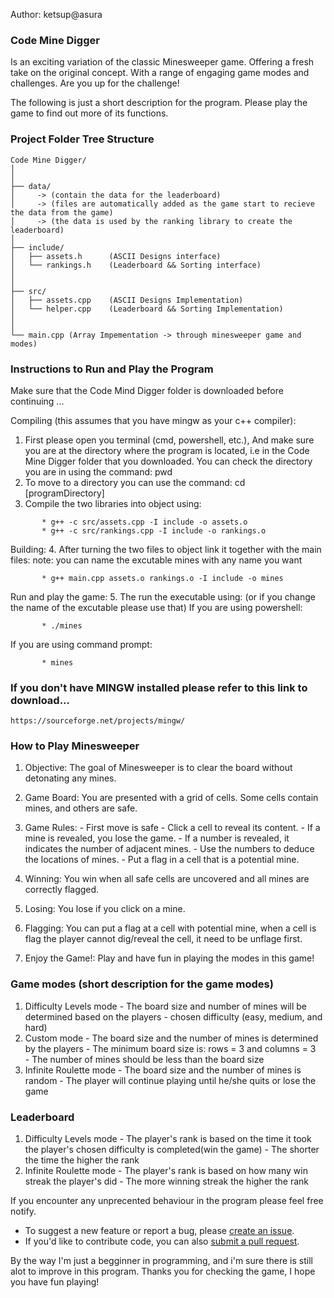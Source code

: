Author: ketsup@asura

### Code Mine Digger 
Is an exciting variation of the classic Minesweeper game.
Offering a fresh take on the original concept. 
With a range of engaging game modes and challenges.
Are you up for the challenge!

The following is just a short description for the program. 
Please play the game to find out more of its functions.

### Project Folder Tree Structure
``````
Code Mine Digger/
│
│
├── data/ 
│     -> (contain the data for the leaderboard)
│     -> (files are automatically added as the game start to recieve the data from the game) 
│     -> (the data is used by the ranking library to create the leaderboard)
│
├── include/
│   ├── assets.h      (ASCII Designs interface) 
│   └── rankings.h    (Leaderboard && Sorting interface)
│
│
├── src/
│   ├── assets.cpp    (ASCII Designs Implementation)
│   └── helper.cpp    (Leaderboard && Sorting Implementation)
│
│
└── main.cpp (Array Impementation -> through minesweeper game and modes)
``````

### Instructions to Run and Play the Program

Make sure that the Code Mind Digger folder is downloaded before continuing ...

Compiling (this assumes that you have mingw as your c++ compiler):
1. First please open you terminal (cmd, powershell, etc.), 
   And make sure you are at the directory where the program is located, 
   i.e in the Code Mine Digger folder that you downloaded. 
   You can check the directory you are in using the command: pwd
2. To move to a directory you can use the command: cd [programDirectory]
3. Compile the two libraries into object using:
``````
       * g++ -c src/assets.cpp -I include -o assets.o
       * g++ -c src/rankings.cpp -I include -o rankings.o
``````
Building:
4. After turning the two files to object link it together with the main files:
    note: you can name the excutable mines with any name you want      
``````
       * g++ main.cpp assets.o rankings.o -I include -o mines
``````
Run and play the game:
5. The run the executable using: (or if you change the name of the excutable please use that) 
If you are using powershell:
``````
       * ./mines
``````
If you are using command prompt:
``````
       * mines
``````

### If you don't have MINGW installed please refer to this link to download...
``````
https://sourceforge.net/projects/mingw/
``````

### How to Play Minesweeper

1. Objective: The goal of Minesweeper is to clear the board without detonating any mines.
2. Game Board: You are presented with a grid of cells. Some cells contain mines, and others are safe.
3. Game Rules:
       - First move is safe
       - Click a cell to reveal its content.
       - If a mine is revealed, you lose the game.
       - If a number is revealed, it indicates the number of adjacent mines.
       - Use the numbers to deduce the locations of mines.
       - Put a flag in a cell that is a potential mine.

4. Winning: You win when all safe cells are uncovered and all mines are correctly flagged.
5. Losing: You lose if you click on a mine.
7. Flagging: You can put a flag at a cell with potential mine, 
             when a cell is flag the player cannot dig/reveal the cell,
             it need to be unflage first.
8. Enjoy the Game!: Play and have fun in playing the modes in this game!


### Game modes (short description for the game modes)
1. Difficulty Levels mode 
       - The board size and number of mines will be determined based on the players
       - chosen difficulty (easy, medium, and hard)
2. Custom mode 
       - The board size and the number of mines is determined by the players
       - The minimum board size is: rows = 3 and columns = 3  
       - The number of mines should be less than the board size
3. Infinite Roulette mode 
       - The board size and the number of mines is random
       - The player will continue playing until he/she quits or lose the game
       
### Leaderboard
1. Difficulty Levels mode
       - The player's rank is based on the time it took the player's chosen difficulty is completed(win the game)
       - The shorter the time the higher the rank
2. Infinite Roulette mode
       - The player's rank is based on how many win streak the player's did
       - The more winning streak the higher the rank

If you encounter any unprecented behaviour in the program please feel free notify.  
- To suggest a new feature or report a bug, please [create an issue](https://github.com/ketsupAsura/Code-Mine-Digger/issues).
- If you'd like to contribute code, you can also [submit a pull request](https://github.com/ketsupAsura/Code-Mine-Digger/pulls).

By the way I'm just a begginner in programming, and i'm sure there is still alot to improve in this program.
Thanks you for checking the game, I hope you have fun playing!
